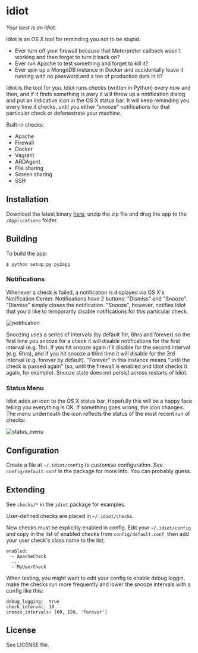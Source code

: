 # idiot

*Your best is an idiot.*

Idiot is an OS X tool for reminding you not to be stupid.

* Ever turn off your firewall because that Meterpreter callback wasn't working and then forget to turn it back on?
* Ever run Apache to test something and forget to kill it?
* Ever spin up a MongoDB instance in Docker and accidentally leave it running with no password and a ton of production data in it?

Idiot is the tool for you. Idiot runs checks (written in Python) every now and then, and if it finds something is awry it will throw up a notification dialog and put an indicative icon in the OS X status bar. It will keep reminding you every time it checks, until you either "snooze" notifications for that particular check or defenestrate your machine.

Built-in checks:

* Apache
* Firewall
* Docker
* Vagrant
* ARDAgent
* File sharing
* Screen sharing
* SSH

## Installation

Download the latest binary [here](https://github.com/snare/idiot/releases), unzip the zip file and drag the app to the `/Applications` folder.

## Building

To build the app:

    $ python setup.py py2app

### Notifications

Whenever a check is failed, a notification is displayed via OS X's Notification Center. Notifications have 2 buttons: "Dismiss" and "Snooze". "Dismiss" simply closes the notification. "Snooze", however, notifies Idiot that you'd like to temporarily disable notifications for this particular check.

![notification](http://i.imgur.com/YzlteKX.png)

Snoozing uses a series of intervals (by default 1hr, 6hrs and forever) so the first time you snooze for a check it will disable notifications for the first interval (e.g. 1hr). If you hit snooze again it'll disable for the second interval (e.g. 6hrs), and if you hit snooze a third time it will disable for the 3rd interval (e.g. forever by default). "Forever" in this instance means "until the check is passed again" (so, until the firewall is enabled and Idiot checks it again, for example). Snooze state does not persist across restarts of Idiot.

### Status Menu

Idiot adds an icon to the OS X status bar. Hopefully this will be a happy face telling you everything is OK. If something goes wrong, the icon changes. The menu underneath the icon reflects the status of the most recent run of checks:

![status_menu](http://i.imgur.com/ZwAAfna.png)

## Configuration

Create a file at `~/.idiot/config` to customise configuration. See `config/default.conf` in the package for more info. You can probably guess.

## Extending

See `checks/*` in the `idiot` package for examples.

User-defined checks are placed in `~/.idiot/checks`.

New checks must be explicitly enabled in config. Edit your `~/.idiot/config` and copy in the list of enabled checks from `config/default.conf`, then add your user check's class name to the list:

    enabled:
      - ApacheCheck
      ...
      - MyUserCheck

When testing, you might want to edit your config to enable debug loggin, make the checks run more frequently and lower the snooze intervals with a config like this:

    debug_logging:  true
    check_interval: 10
    snooze_intervals: [60, 120, 'forever']

## License

See LICENSE file.